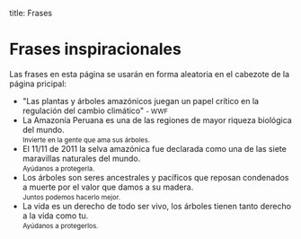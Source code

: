 title: Frases

# Frases inspiracionales

Las frases en esta página se usarán en forma aleatoria en el cabezote de la página pricipal:

- "Las plantas y árboles amazónicos juegan un papel crítico en la regulación del cambio climático" <small>- WWF</small>
- La Amazonía Peruana es una de las regiones de mayor riqueza biológica del mundo. <br><small>Invierte en la gente que ama sus árboles.</small>
- El 11/11 de 2011 la selva amazónica fue declarada como una de las siete maravillas naturales del mundo. <br><small>Ayúdanos a protegerla.</small>
- Los árboles son seres ancestrales y pacíficos que reposan condenados a muerte por el valor que damos a su madera.  <br><small>Juntos podemos hacerlo mejor.</small>
- La vida es un derecho de todo ser vivo, los árboles tienen tanto derecho a la vida como tu.<br><small>Ayúdanos a protegerlos.</small>
